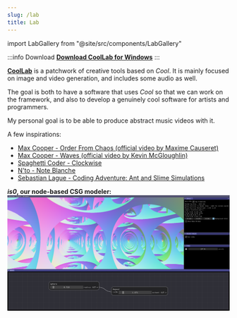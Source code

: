```yaml
---
slug: /lab
title: Lab
---
```


import LabGallery from "@site/src/components/LabGallery"

:::info Download
[**Download CoolLab for Windows**](/CoolLab.zip)
:::

<LabGallery/>

[**CoolLab**](https://github.com/CoolLibs/Lab) is a patchwork of creative tools based on _Cool_. It is mainly focused on image and video generation, and includes some audio as well.

The goal is both to have a software that uses _Cool_ so that we can work on the framework, and also to develop a genuinely cool software for artists and programmers.

My personal goal is to be able to produce abstract music videos with it.

A few inspirations:

- [Max Cooper - Order From Chaos (official video by Maxime Causeret)](https://youtu.be/_7wKjTf_RlI)
- [Max Cooper - Waves (official video by Kevin McGloughlin)](https://youtu.be/VGfayDKveAs)
- [Spaghetti Coder - Clockwise](https://vimeo.com/580893216)
- [N'to - Note Blanche](https://youtu.be/6fpQtKP92BI)
- [Sebastian Lague - Coding Adventure: Ant and Slime Simulations](https://youtu.be/X-iSQQgOd1A)

**_is0_, our node-based CSG modeler:**
![is0, our node-based CSG modeler, rendered with Ray Marching.](/img/is0-nodes.png)
